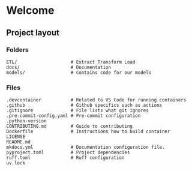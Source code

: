 # Welcome



## Project layout

### Folders

    ETL/                    # Extract Transform Load
    docs/                   # Documentation
    models/                 # Contains code for our models

### Files

    .devcontainer           # Related to VS Code for running containers
	.github                 # Github specifics such as actions
    .gitignore              # File lists what git ignores
    .pre-commit-config.yaml # Pre-commit configuration
    .python-version
    CONTRIBUTING.md         # Guide to contributing
    Dockerfile              # Instructions how to build container
    LICENSE
    README.md
    mkdocs.yml              # Documentation configuration file.
    pyproject.toml          # Project dependencies
    ruff.toml               # Ruff configuration
    uv.lock

